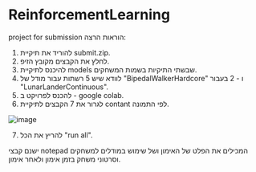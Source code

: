 # ReinforcementLearning
project for submission
הוראות הרצה:
1. להוריד את תיקיית submit.zip.
2. לחלץ את הקבצים מקובץ הזיפ.
3. להיכנס לתיקיית models שבשתי התיקיות בשמות המשחקים.
4. לוודא שיש 5 רשתות עבור מודל של "BipedalWalkerHardcore" ו - 2 בעבור "LunarLanderContinuous".
5. להכנס לפרויקט ב - google colab.
6. לגרור את 7 הקבצים לתיקיית contant לפי התמונה.

![image](https://user-images.githubusercontent.com/75435827/167269122-b82443ac-df88-4f38-a595-913282edfa73.png)

7. להריץ את הכל "run all".

ישנם קבצי notepad המכילים את הפלט של האימון ושל שימוש במודלים למשחקים וסרטוני משחק בזמן אימון ולאחר אימון.
